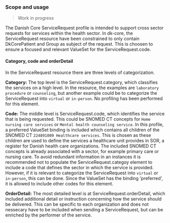 ### Scope and usage

> Work in progress

The Danish Core ServiceRequest profile is intended to support cross sector requests for services within the health sector. In dk-core, the ServiceRequest resource have been constrained to only contain DkCorePatient and Group as subject of the request. This is choosen to ensure a focused and relevant ValueSet for the ServiceRequest.code. 

#### Category, code and orderDetail

In the ServiceRequest resource there are three levels of categorization. 

**Category:**
The top level is the ServiceRequest.category, which classifies the services on a high level. In the resource, the examples are `laboratory procedure` or `counseling`, but another example could be to categorize the ServiceRequest into `virtual` or `in-person`. No profiling has been performed for this element.

**Code:** 
The middle level is ServiceRequest.code, which identifies the service that is being requested. This could be SNOMED CT concepts for `Home nursing care services` or `Mental health counseling service`. In this profile, a preferred ValueSet binding is included which contains all children of the SNOMED CT `224891009 Healthcare services`. This is chosen as these children are used to define the services a healthcare unit provides in SOR, a register for Danish health care organizations. The included SNOMED CT concepts is already associated with a sector, for example primary care or nursing care. To avoid redundant information in an instances it is recommended not to populate the ServiceRequest.categoy element to include a code that defines the sector in which the service is provided. However, if it is relevant to categorize the ServiceRequest into `virtual` or `in-person`, this can be done.
Since the ValueSet has the binding 'preferred', it is allowed to include other codes for this element.

**OrderDetail:**
The most detailed level is at ServiceRequest.orderDetail, which included additional detail or instruction concerning how the service should be delivered. This can be specific to each organization and does not nessecary have to be included when sending a ServiceRequest, but can be enriched by the performer of the service.


